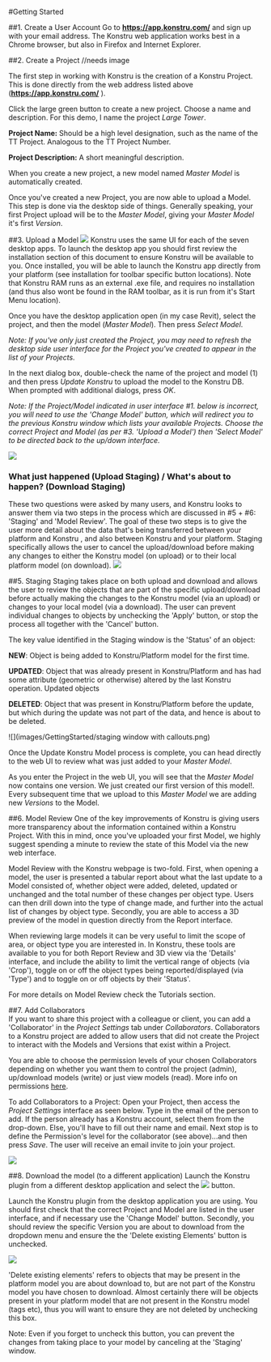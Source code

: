 #Getting Started

##1. Create a User Account
Go to **https://app.konstru.com/** and sign up with your email address.
The Konstru web application works best in a Chrome browser, but also in Firefox and Internet Explorer.

##2. Create a Project
//needs image

The first step in working with Konstru is the creation of a Konstru Project. This is done directly from the web address listed above (**https://app.konstru.com/** ).

Click the large green button to create a new project. Choose a name and description. For this demo, I name the project *Large Tower*.

**Project Name:** Should be a high level designation, such as the name of the TT Project. Analogous to the TT Project Number.

**Project Description:** A short meaningful description. 

When you create a new project, a new model named *Master Model* is automatically created.

Once you've created a new Project, you are now able to upload a Model. This step is done via the desktop  side of things. Generally speaking, your first Project upload will be to the *Master Model*, giving your *Master Model* it's first *Version*. 

##3. Upload a Model
![](/assets/04.png)
Konstru uses the same UI for each of the seven desktop apps. To launch the desktop app you should first review the installation section of this document to ensure Konstru will be available to you. Once installed, you will be able to launch the Konstru app directly from your platform (see installation for toolbar specific button locations). Note that Konstru RAM runs as an external .exe file, and requires no installation (and thus also wont be found in the RAM toolbar, as it is run from it's Start Menu location). 

Once you have the desktop application open (in my case Revit), select the project, and then the model (*Master Model*). Then press *Select Model*.

*Note: If you've only just created the Project, you may need to refresh the desktop side user interface for the Project you've created to appear in the list of your Projects.*

In the next dialog box, double-check the name of the project and model (1) and then press *Update Konstru* to upload the model to the Konstru DB.
When prompted with additional dialogs, press *OK*.

*Note: If the Project/Model indicated in user interface #1. below is incorrect, you will need to use the 'Change Model' button, which will redirect you to the previous Konstru window which lists your available Projects. Choose the correct Project and Model (as per #3. 'Upload a Model') then 'Select Model' to be directed back to the up/down interface.* 

![](/assets/05.png)



### What just happened (Upload Staging) / What's about to happen? (Download Staging)

 These two questions were asked by many users, and Konstru looks to answer them via two steps in the process which are discussed in #5 + #6: 'Staging' and 'Model Review'. The goal of these two steps is to give the user more detail about the data that's being transferred between your platform and Konstru , and also between Konstru and your platform. Staging specifically allows the user to cancel the upload/download before making any changes to either the Konstru model (on upload) or to their local platform model (on download). 
![](/assets/staging.png)

##5. Staging
Staging takes place on both upload and download and allows the user to review the objects that are part of the specific upload/download before actually making the changes to the Konstru model (via an upload) or changes to your local model (via a download). The user can prevent individual changes to objects by unchecking the 'Apply' button, or stop the process all together with the 'Cancel' button. 

The key value identified in the Staging window is the 'Status' of an object: 

**NEW**: Object is being added to Konstru/Platform model for the first time.

**UPDATED**: Object that was already present in Konstru/Platform and has had some attribute (geometric or otherwise) altered by the last Konstru operation. Updated objects 

**DELETED**: Object that was present in Konstru/Platform before the update, but which during the update was not part of the data, and hence is about to be deleted.  

![](images/GettingStarted/staging window with callouts.png)

Once the Update Konstru Model process is complete, you can head directly to the web UI to review what was just added to your *Master Model*.  

As you enter the Project in the web UI, you will see that the *Master Model* now contains one version. We just created our first version of this model!. Every subsequent time that we upload to this *Master Model* we are adding new *Versions* to the Model.  


##6. Model Review 
One of the key improvements of Konstru is giving users more transparency about the information contained within a Konstru Project. With this in mind, once you've uploaded your first Model, we highly suggest spending a minute to review the state of this Model via the new web interface.

Model Review with the Konstru webpage is two-fold. First, when opening a model, the user is presented a tabular report about what the last update to a Model consisted of, whether object were added, deleted, updated or unchanged and the total number of these changes per object type. Users can then drill down into the type of change made, and further into the actual list of changes by object type. Secondly, you are able to access a 3D preview of the model in question directly from the Report interface. 

When reviewing large models it can be very useful to limit the scope of area, or object type you are interested in. In Konstru, these tools are available to you for both Report Review and 3D view via the 'Details' interface, and include the ability to limit the vertical range of objects (via 'Crop'), toggle on or off the object types being reported/displayed (via 'Type') and to toggle on or off objects by their 'Status'. 

For more details on Model Review check the Tutorials section.


##7. Add Collaborators  
If you want to share this project with a colleague or client, you can add a 'Collaborator' in the *Project Settings* tab  under *Collaborators*. Collaborators to a Konstru project are added to allow users that did not create the Project to interact with the Models and Versions that exist within a Project.

You are able to choose the permission levels of your chosen Collaborators depending on whether you want them to control the project (admin), up/download models (write) or just view models (read). More info on permissions [here](the_web_user_interface.md).

To add Collaborators to a Project: Open your Project, then access the *Project Settings* interface as seen below. Type in the email of the person to add. If the person already has a Konstru account, select them from the drop-down. Else, you'll have to fill out their name and email. Next stop is to define the Permission's level for the collaborator (see above)...and then press *Save*. 
The user will receive an email invite to join your project.


![](images/GettingStarted/GS_Collabs.png)




##8. Download the model (to a different application)
Launch the Konstru plugin from a different desktop application and select the ![](images/GettingStarted/desktop_download.PNG) button.

Launch the Konstru plugin from the desktop application you are using. You should first check that the correct Project and Model are listed in the user interface, and if necessary use the 'Change Model' button. Secondly, you should review the specific Version you are about to download from the dropdown menu and ensure the the 'Delete existing Elements' button is unchecked. 

![](/assets/DownloadSteps.png)

'Delete existing elements' refers to objects that may be present in the platform model you are about download to, but are not part of the Konstru model you have chosen to download. Almost certainly there will be objects present in your platform model that are not present in the Konstru model (tags etc), thus you will want to ensure they are not deleted by unchecking this box. 

Note: Even if you forget to uncheck this button, you can prevent the changes from taking place to your model by canceling at the 'Staging' window. 

